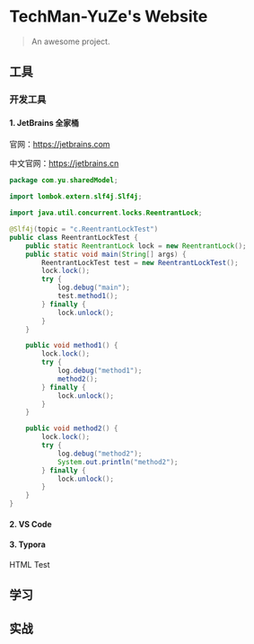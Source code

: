 # TechMan-YuZe's Website

> An awesome project.

## 工具

### 开发工具

#### 1. JetBrains 全家桶

官网：https://jetbrains.com

中文官网：https://jetbrains.cn

```java
package com.yu.sharedModel;

import lombok.extern.slf4j.Slf4j;

import java.util.concurrent.locks.ReentrantLock;

@Slf4j(topic = "c.ReentrantLockTest")
public class ReentrantLockTest {
    public static ReentrantLock lock = new ReentrantLock();
    public static void main(String[] args) {
        ReentrantLockTest test = new ReentrantLockTest();
        lock.lock();
        try {
            log.debug("main");
            test.method1();
        } finally {
            lock.unlock();
        }
    }

    public void method1() {
        lock.lock();
        try {
            log.debug("method1");
            method2();
        } finally {
            lock.unlock();
        }
    }

    public void method2() {
        lock.lock();
        try {
            log.debug("method2");
            System.out.println("method2");
        } finally {
            lock.unlock();
        }
    }
}
```

#### 2. VS Code



#### 3. <a herf="/#/typora/">Typora</a>
<a>HTML Test</a>

[typora]: https://localhost:3000

## 学习

## 实战


